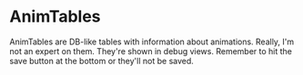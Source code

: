 # AnimTables

AnimTables are DB-like tables with information about animations. Really, I'm not an expert on them. They're shown in debug views. Remember to hit the save button at the bottom or they'll not be saved.
